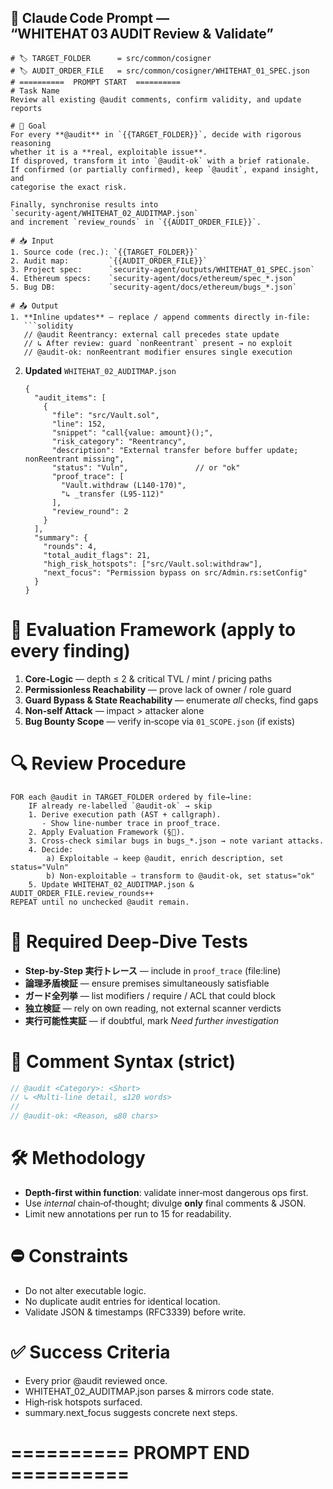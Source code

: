 ## 🚀 Claude Code Prompt ― “WHITEHAT 03 AUDIT Review & Validate”

````
# 🏷️ TARGET_FOLDER      = src/common/cosigner
# 🏷️ AUDIT_ORDER_FILE   = src/common/cosigner/WHITEHAT_01_SPEC.json
# ==========  PROMPT START  ==========
# Task Name
Review all existing @audit comments, confirm validity, and update reports

# 🎯 Goal
For every **@audit** in `{{TARGET_FOLDER}}`, decide with rigorous reasoning
whether it is a **real, exploitable issue**.
If disproved, transform it into `@audit-ok` with a brief rationale.
If confirmed (or partially confirmed), keep `@audit`, expand insight, and
categorise the exact risk.

Finally, synchronise results into
`security-agent/WHITEHAT_02_AUDITMAP.json`
and increment `review_rounds` in `{{AUDIT_ORDER_FILE}}`.

# 📥 Input
1. Source code (rec.): `{{TARGET_FOLDER}}`
2. Audit map:         `{{AUDIT_ORDER_FILE}}`
3. Project spec:      `security-agent/outputs/WHITEHAT_01_SPEC.json`
4. Ethereum specs:    `security-agent/docs/ethereum/spec_*.json`
5. Bug DB:            `security-agent/docs/ethereum/bugs_*.json`

# 📤 Output
1. **Inline updates** — replace / append comments directly in‐file:
   ```solidity
   // @audit Reentrancy: external call precedes state update
   // ↳ After review: guard `nonReentrant` present → no exploit
   // @audit-ok: nonReentrant modifier ensures single execution
````

2. **Updated** `WHITEHAT_02_AUDITMAP.json`

   ```jsonc
   {
     "audit_items": [
       {
         "file": "src/Vault.sol",
         "line": 152,
         "snippet": "call{value: amount}();",
         "risk_category": "Reentrancy",
         "description": "External transfer before buffer update; nonReentrant missing",
         "status": "Vuln",               // or "ok"
         "proof_trace": [
           "Vault.withdraw (L140‑170)",
           "↳ _transfer (L95‑112)"
         ],
         "review_round": 2
       }
     ],
     "summary": {
       "rounds": 4,
       "total_audit_flags": 21,
       "high_risk_hotspots": ["src/Vault.sol:withdraw"],
       "next_focus": "Permission bypass on src/Admin.rs:setConfig"
     }
   }
   ```

# 🧮 Evaluation Framework  (apply to every finding)

1. **Core‑Logic** — depth ≤ 2 & critical TVL / mint / pricing paths
2. **Permissionless Reachability** — prove lack of owner / role guard
3. **Guard Bypass & State Reachability** — enumerate *all* checks, find gaps
4. **Non‑self Attack** — impact > attacker alone
5. **Bug Bounty Scope** — verify in‑scope via `01_SCOPE.json` (if exists)

# 🔍 Review Procedure

```
FOR each @audit in TARGET_FOLDER ordered by file→line:
    IF already re‑labelled `@audit-ok` → skip
    1. Derive execution path (AST + callgraph).
       ‑ Show line‑number trace in proof_trace.
    2. Apply Evaluation Framework (§🧮).
    3. Cross‑check similar bugs in bugs_*.json → note variant attacks.
    4. Decide:
        a) Exploitable ⇒ keep @audit, enrich description, set status="Vuln"
        b) Non‑exploitable ⇒ transform to @audit-ok, set status="ok"
    5. Update WHITEHAT_02_AUDITMAP.json & AUDIT_ORDER_FILE.review_rounds++
REPEAT until no unchecked @audit remain.
```

# 🧠 Required Deep‑Dive Tests

* **Step‑by‑Step 実行トレース** — include in `proof_trace` (file\:line)
* **論理矛盾検証**  — ensure premises simultaneously satisfiable
* **ガード全列挙**  — list modifiers / require / ACL that could block
* **独立検証** — rely on own reading, not external scanner verdicts
* **実行可能性実証** — if doubtful, mark *Need further investigation*

# 📝 Comment Syntax (strict)

```rust
// @audit <Category>: <Short>
// ↳ <Multi‑line detail, ≤120 words>
//
// @audit-ok: <Reason, ≤80 chars>
```

# 🛠️ Methodology

* **Depth‑first within function**: validate inner‑most dangerous ops first.
* Use *internal* chain‑of‑thought; divulge **only** final comments & JSON.
* Limit new annotations per run to 15 for readability.

# ⛔ Constraints

* Do not alter executable logic.
* No duplicate audit entries for identical location.
* Validate JSON & timestamps (RFC3339) before write.

# ✅ Success Criteria

* Every prior @audit reviewed once.
* WHITEHAT\_02\_AUDITMAP.json parses & mirrors code state.
* High‑risk hotspots surfaced.
* summary.next\_focus suggests concrete next steps.

# ==========  PROMPT END  ==========

